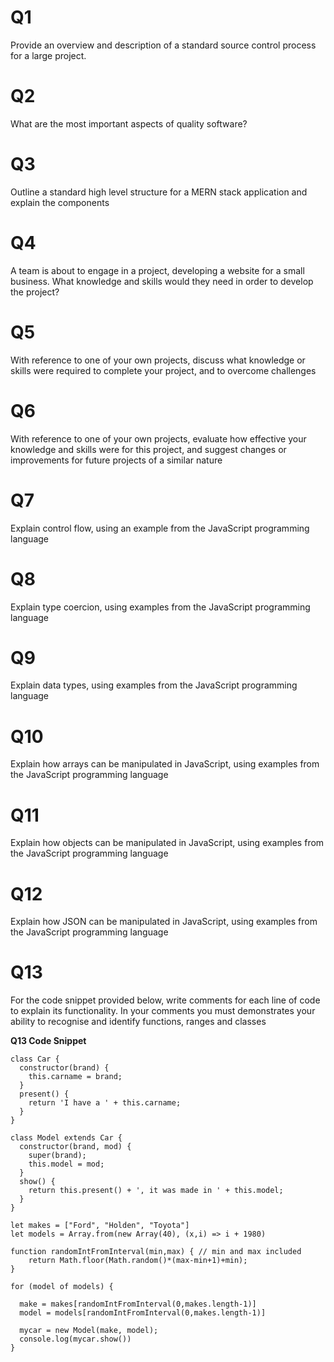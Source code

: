 # Q1	

Provide an overview and description of a standard source control process for a large project.

# Q2	
What are the most important aspects of quality software?
# Q3	
Outline a standard high level structure for a MERN stack application and explain the components
# Q4	
A team is about to engage in a project, developing a website for a small business. What knowledge and skills would they need in order to develop the project?
# Q5	
With reference to one of your own projects, discuss what knowledge or skills were required to complete your project, and to overcome challenges
# Q6	
With reference to one of your own projects, evaluate how effective your knowledge and skills were for this project, and suggest changes or improvements for future projects of a similar nature
# Q7	
Explain control flow, using an example from the JavaScript programming language
# Q8	
Explain type coercion, using examples from the JavaScript programming language
# Q9	
Explain data types, using examples from the JavaScript programming language
# Q10	
Explain how arrays can be manipulated in JavaScript, using examples from the JavaScript programming language
# Q11	
Explain how objects can be manipulated in JavaScript, using examples from the JavaScript programming language
# Q12	
Explain how JSON can be manipulated in JavaScript, using examples from the JavaScript programming language
# Q13	
For the code snippet provided below, write comments for each line of code to explain its functionality. In your comments you must demonstrates your ability to recognise and identify functions, ranges and classes 

**Q13 Code Snippet**
```
class Car {
  constructor(brand) {
    this.carname = brand;
  }
  present() {
    return 'I have a ' + this.carname;
  }
}

class Model extends Car {
  constructor(brand, mod) {
    super(brand);
    this.model = mod;
  }
  show() {
    return this.present() + ', it was made in ' + this.model;
  }
}

let makes = ["Ford", "Holden", "Toyota"]
let models = Array.from(new Array(40), (x,i) => i + 1980)

function randomIntFromInterval(min,max) { // min and max included
    return Math.floor(Math.random()*(max-min+1)+min);
}

for (model of models) {

  make = makes[randomIntFromInterval(0,makes.length-1)]
  model = models[randomIntFromInterval(0,makes.length-1)]
    
  mycar = new Model(make, model);
  console.log(mycar.show())
}
```